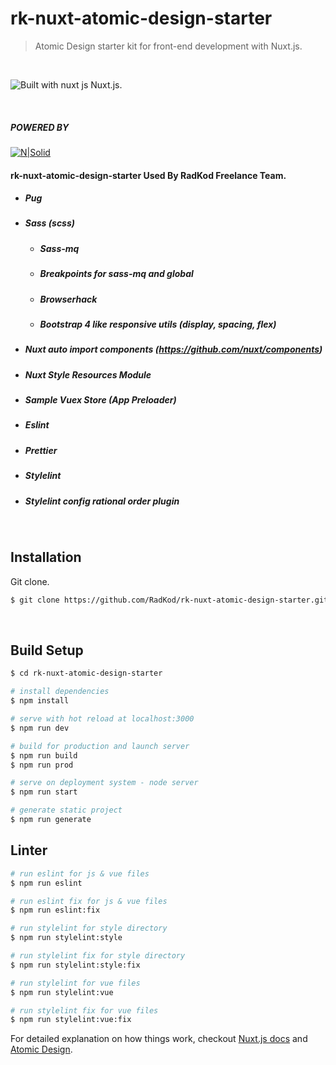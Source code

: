 
# rk-nuxt-atomic-design-starter

> Atomic Design starter kit for front-end development with Nuxt.js.

<br>

![Built with nuxt js](https://user-images.githubusercontent.com/22690563/72204887-c64a1b80-348d-11ea-9dee-f0760fe70fad.png) Nuxt.js.

&nbsp;
##### POWERED BY
[![N|Solid](https://i.ibb.co/q5G6N0n/radkod-mail-imza.png)](https://www.radkod.com)

#### rk-nuxt-atomic-design-starter Used By RadKod Freelance Team.
  
  * ##### Pug
  * ##### Sass (scss)
    * ##### Sass-mq
    * ##### Breakpoints for sass-mq and global
    * ##### Browserhack
    * ##### Bootstrap 4 like responsive utils (display, spacing, flex)
  * ##### Nuxt auto import components (https://github.com/nuxt/components)
  * ##### Nuxt Style Resources Module
  * ##### Sample Vuex Store (App Preloader)
  * ##### Eslint
  * ##### Prettier
  * ##### Stylelint
  * ##### Stylelint config rational order plugin


&nbsp;
## Installation

Git clone.

```bash
$ git clone https://github.com/RadKod/rk-nuxt-atomic-design-starter.git
```
&nbsp;

## Build Setup

``` bash
$ cd rk-nuxt-atomic-design-starter

# install dependencies
$ npm install

# serve with hot reload at localhost:3000
$ npm run dev

# build for production and launch server
$ npm run build
$ npm run prod

# serve on deployment system - node server
$ npm run start

# generate static project
$ npm run generate

```

## Linter

``` bash
# run eslint for js & vue files
$ npm run eslint

# run eslint fix for js & vue files
$ npm run eslint:fix

# run stylelint for style directory
$ npm run stylelint:style

# run stylelint fix for style directory
$ npm run stylelint:style:fix

# run stylelint for vue files
$ npm run stylelint:vue

# run stylelint fix for vue files
$ npm run stylelint:vue:fix

```

For detailed explanation on how things work, checkout [Nuxt.js docs](https://nuxtjs.org) and [Atomic Design](https://atomicdesign.bradfrost.com/chapter-2/).
